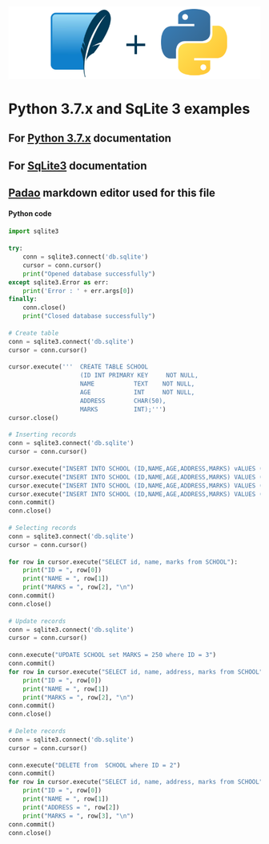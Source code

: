 ![](https://github.com/gokay/python_sqlite/blob/master/sqlite-and-python.png)

# Python 3.7.x and SqLite 3 examples


## For [Python 3.7.x](https://docs.python.org/3.7/library/index.html) documentation

## For [SqLite3](https://docs.python.org/3/library/sqlite3.html) documentation

## [Padao](https://pandao.github.io/editor.md/en.html) markdown editor used for this file

#### Python code

```python
import sqlite3

try:
    conn = sqlite3.connect('db.sqlite')
    cursor = conn.cursor()
    print("Opened database successfully")
except sqlite3.Error as err:
    print('Error : ' + err.args[0])
finally:
    conn.close()
    print("Closed database successfully")

# Create table
conn = sqlite3.connect('db.sqlite')
cursor = conn.cursor()

cursor.execute('''  CREATE TABLE SCHOOL
                    (ID INT PRIMARY KEY     NOT NULL,
                    NAME           TEXT    NOT NULL,
                    AGE            INT     NOT NULL,
                    ADDRESS        CHAR(50),
                    MARKS          INT);''')
cursor.close()

# Inserting records
conn = sqlite3.connect('db.sqlite')
cursor = conn.cursor()

cursor.execute("INSERT INTO SCHOOL (ID,NAME,AGE,ADDRESS,MARKS) vALUES (1, 'Rohan', 14, 'Delhi', 200)")
cursor.execute("INSERT INTO SCHOOL (ID,NAME,AGE,ADDRESS,MARKS) VALUES (2, 'Allen', 14, 'Bangalore', 150 )")
cursor.execute("INSERT INTO SCHOOL (ID,NAME,AGE,ADDRESS,MARKS) VALUES (3, 'Martha', 15, 'Hyderabad', 200 )")
cursor.execute("INSERT INTO SCHOOL (ID,NAME,AGE,ADDRESS,MARKS) VALUES (4, 'Palak', 15, 'Kolkata', 650)")
conn.commit()
conn.close()

# Selecting records
conn = sqlite3.connect('db.sqlite')
cursor = conn.cursor()

for row in cursor.execute("SELECT id, name, marks from SCHOOL"):    
    print("ID = ", row[0])
    print("NAME = ", row[1])
    print("MARKS = ", row[2], "\n")
conn.commit()
conn.close()

# Update records
conn = sqlite3.connect('db.sqlite')
cursor = conn.cursor()

conn.execute("UPDATE SCHOOL set MARKS = 250 where ID = 3")
conn.commit()
for row in cursor.execute("SELECT id, name, address, marks from SCHOOL"):    
    print("ID = ", row[0])
    print("NAME = ", row[1])
    print("MARKS = ", row[2], "\n")
conn.commit()
conn.close()

# Delete records
conn = sqlite3.connect('db.sqlite')
cursor = conn.cursor()

conn.execute("DELETE from  SCHOOL where ID = 2")
conn.commit()
for row in cursor.execute("SELECT id, name, address, marks from SCHOOL"):
    print("ID = ", row[0])
    print("NAME = ", row[1])
    print("ADDRESS = ", row[2])   
    print("MARKS = ", row[3], "\n")
conn.commit()
conn.close()
```